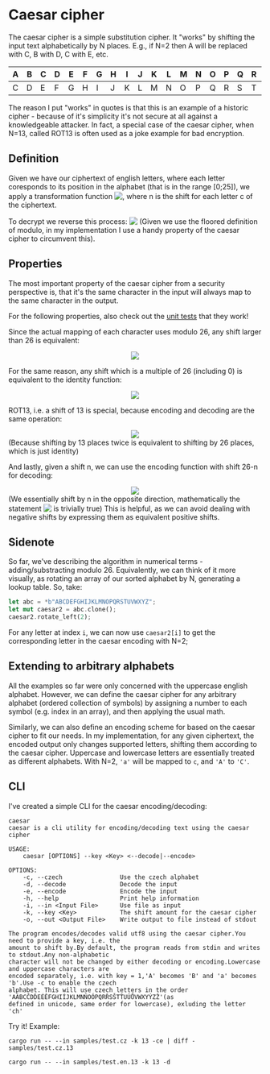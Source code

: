 # Caesar cipher
The caesar cipher is a simple substitution cipher.
It "works" by shifting the input text alphabetically by N places.
E.g., if N=2 then A will be replaced with C, B with D, C with E, etc.

|A|B|C|D|E|F|G|H|I|J|K|L|M|N|O|P|Q|R|S|T|U|V|W|X|Y|Z|
|-|-|-|-|-|-|-|-|-|-|-|-|-|-|-|-|-|-|-|-|-|-|-|-|-|-|
|C|D|E|F|G|H|I|J|K|L|M|N|O|P|Q|R|S|T|U|V|W|X|Y|Z|A|B|

The reason I put "works" in quotes is that this is an example 
of a historic cipher - because of it's simplicity it's not secure at 
all against a knowledgeable attacker. In fact, a special case
of the caesar cipher, when N=13, called ROT13 is often used as 
a joke example for bad encryption.

## Definition

Given we have our ciphertext of english letters, where each letter coresponds to its position in the alphabet (that is in the range [0;25]), we apply a transformation function <!-- $E_n(c) = c + n \bmod 26$ --> <img style="transform: translateY(0.1em); background: white;" src="https://render.githubusercontent.com/render/math?math=E_n(c)%20%3D%20c%20%2B%20n%20%5Cbmod%2026">, where n is the shift for each  letter c of the ciphertext.

To decrypt we reverse this process: <!-- $D_n(c) = c - n \bmod 26$ --> <img style="transform: translateY(0.1em); background: white;" src="https://render.githubusercontent.com/render/math?math=D_n(c)%20%3D%20c%20-%20n%20%5Cbmod%2026"> (Given we use the floored definition of modulo, in my implementation I use a handy property of the caesar cipher to circumvent this).

## Properties

The most important property of the caesar cipher 
from a security perspective is, that it's the same character in
the input will always map to the same character in the output.

For the following properties, also check out the [unit tests](src/test.rs) that they work!

Since the actual mapping of each character uses modulo 26, any 
shift larger than 26 is equivalent:
<!-- $$
E_n(c) = E_{n\bmod26}
$$ --> 

<div align="center"><img style="background: white;" src="https://render.githubusercontent.com/render/math?math=E_n(c)%20%3D%20E_%7Bn%5Cbmod26%7D"></div>

For the same reason, any shift which is a multiple of 26 (including 0) 
is equivalent to the identity function:
<!-- $$
E_0(c) = E_{26n}(c) = c
$$ --> 

<div align="center"><img style="background: white;" src="https://render.githubusercontent.com/render/math?math=E_0(c)%20%3D%20E_%7B26n%7D(c)%20%3D%20c"></div>

ROT13, i.e. a shift of 13 is special, because encoding and decoding are 
the same operation:
<!-- $$
E_{13}(c) = D_{13}(c); E_{13}(E_{13}(c)) = c
$$ --> 

<div align="center"><img style="background: white;" src="https://render.githubusercontent.com/render/math?math=E_%7B13%7D(c)%20%3D%20D_%7B13%7D(c)%3B%20E_%7B13%7D(E_%7B13%7D(c))%20%3D%20c"></div>
(Because shifting by 13 places twice is equivalent to shifting by 26 places, which is just identity)

And lastly, given a shift n, we can use the encoding function with shift 26-n for decoding:
<!-- $$
E_{26 - n}(c) = D_n(c)
$$ --> 

<div align="center"><img style="background: white;" src="https://render.githubusercontent.com/render/math?math=E_%7B26%20-%20n%7D(c)%20%3D%20D_n(c)"></div>
(We essentially shift by n in the opposite direction, mathematically the statement <!-- $c + 26 - n \equiv c - n \mod 26$ --> <img style="transform: translateY(0.1em); background: white;" src="https://render.githubusercontent.com/render/math?math=c%20%2B%2026%20-%20n%20%5Cequiv%20c%20-%20n%20%5Cmod%2026"> is trivially true)
This is helpful, as we can avoid dealing with negative shifts by expressing them as equivalent positive shifts.

## Sidenote

So far, we've describing the algorithm in numerical terms - adding/substracting modulo 26.
Equivalently, we can think of it more visually, as rotating an array of our sorted alphabet by N,
generating a lookup table. So, take:
```rust
let abc = *b"ABCDEFGHIJKLMNOPQRSTUVWXYZ";
let mut caesar2 = abc.clone();
caesar2.rotate_left(2);
```
For any letter at index `i`, we can now use `caesar2[i]` to get the corresponding letter
in the caesar encoding with N=2;

## Extending to arbitrary alphabets

All the examples so far were only concerned with the uppercase english alphabet.
However, we can define the caesar cipher for any arbitrary alphabet (ordered collection of symbols)
by assigning a number to each symbol (e.g. index in an array), and then applying the usual math.

Similarly, we can also define an encoding scheme for based on the caesar cipher to fit our needs.
In my implementation, for any given ciphertext, the encoded output only changes supported letters,
shifting them according to the caesar cipher. Uppercase and lowercase letters are essentially treated
as different alphabets. With N=2, `'a'` will be mapped to `c`, and `'A'` to `'C'`. 

## CLI

I've created a simple CLI for the caesar encoding/decoding:
```
caesar 
caesar is a cli utility for encoding/decoding text using the caesar cipher

USAGE:
    caesar [OPTIONS] --key <Key> <--decode|--encode>

OPTIONS:
    -c, --czech                Use the czech alphabet
    -d, --decode               Decode the input
    -e, --encode               Encode the input
    -h, --help                 Print help information
    -i, --in <Input File>      Use file as input
    -k, --key <Key>            The shift amount for the caesar cipher
    -o, --out <Output File>    Write output to file instead of stdout

The program encodes/decodes valid utf8 using the caesar cipher.You need to provide a key, i.e. the
amount to shift by.By default, the program reads from stdin and writes to stdout.Any non-alphabetic
character will not be changed by either decoding or encoding.Lowercase and uppercase characters are
encoded separately, i.e. with key = 1,'A' becomes 'B' and 'a' becomes 'b'.Use -c to enable the czech
alphabet. This will use czech letters in the order 'AÁBCČDĎEÉĚFGHIÍJKLMNŇOÓPQRŘSŠTŤUÚŮVWXYÝZŽ'(as
defined in unicode, same order for lowercase), exluding the letter 'ch'
```

Try it! Example:
```
cargo run -- --in samples/test.cz -k 13 -ce | diff - samples/test.cz.13
```
```
cargo run -- --in samples/test.en.13 -k 13 -d
```